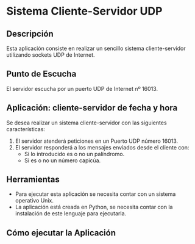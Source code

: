 # Sistema Cliente-Servidor UDP

## Descripción
Esta aplicación consiste en realizar un sencillo sistema cliente-servidor utilizando sockets UDP de Internet.

## Punto de Escucha
El servidor escucha por un puerto UDP de Internet nº 16013.

## Aplicación: cliente-servidor de fecha y hora
Se desea realizar un sistema cliente-servidor con las siguientes características:
1. El servidor atenderá peticiones en un Puerto UDP número 16013.
2. El servidor responderá a los mensajes enviados desde el cliente con:
   - Si lo introducido es o no un palíndromo.
   - Si es o no un número capicúa.

## Herramientas
- Para ejecutar esta aplicación se necesita contar con un sistema operativo Unix.
- La aplicación está creada en Python, se necesita contar con la instalación de este lenguaje para ejecutarla.

## Cómo ejecutar la Aplicación
